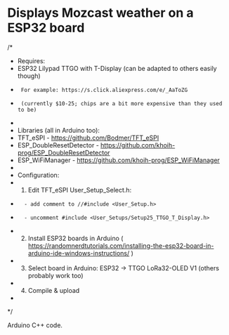 # Displays Mozcast weather on a ESP32 board

/* 
 *  Requires:
 *    ESP32 Lilypad TTGO with T-Display (can be adapted to others easily though)
 *      For example: https://s.click.aliexpress.com/e/_AaToZG 
 *      (currently $10-25; chips are a bit more expensive than they used to be)
 *    
 *  Libraries (all in Arduino too):
 *    TFT_eSPI - https://github.com/Bodmer/TFT_eSPI
 *    ESP_DoubleResetDetector - https://github.com/khoih-prog/ESP_DoubleResetDetector
 *    ESP_WiFiManager - https://github.com/khoih-prog/ESP_WiFiManager
 *
 *  Configuration:
 *    1. Edit TFT_eSPI User_Setup_Select.h:
 *       - add comment to //#include <User_Setup.h>
 *       - uncomment #include <User_Setups/Setup25_TTGO_T_Display.h> 
 *    2. Install ESP32 boards in Arduino ( https://randomnerdtutorials.com/installing-the-esp32-board-in-arduino-ide-windows-instructions/ )
 *    3. Select board in Arduino: ESP32 -> TTGO LoRa32-OLED V1 (others probably work too)
 *    4. Compile & upload
 *    
 */
 
Arduino C++ code. 

